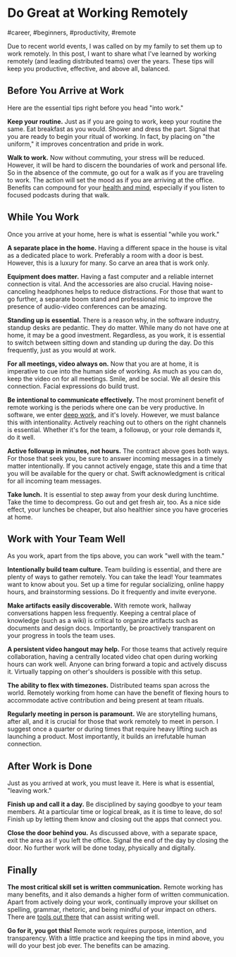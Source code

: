 # Do Great at Working Remotely
#career, #beginners, #productivity, #remote

Due to recent world events, I was called on by my family to set them up to work remotely. In this post, I want to share what I've learned by working remotely (and leading distributed teams) over the years. These tips will keep you productive, effective, and above all, balanced.

## Before You Arrive at Work

Here are the essential tips right before you head "into work."

**Keep your routine.** Just as if you are going to work, keep your routine the same. Eat breakfast as you would. Shower and dress the part. Signal that you are ready to begin your ritual of working. In fact, by placing on "the uniform," it improves concentration and pride in work.  

**Walk to work.** Now without commuting, your stress will be reduced. However, it will be hard to discern the boundaries of work and personal life. So in the absence of the commute, go out for a walk as if you are traveling to work. The action will set the mood as if you are arriving at the office. Benefits can compound for your [health and mind](https://medium.com/hackernoon/the-manager-stew-dd59cd653728), especially if you listen to focused podcasts during that walk.

## While You Work

Once you arrive at your home, here is what is essential "while you work."

**A separate place in the home.** Having a different space in the house is vital as a dedicated place to work. Preferably a room with a door is best. However, this is a luxury for many. So carve an area that is work only.

**Equipment does matter.** Having a fast computer and a reliable internet connection is vital. And the accessories are also crucial. Having noise-canceling headphones helps to reduce distractions. For those that want to go further, a separate boom stand and professional mic to improve the presence of audio-video conferences can be amazing.

**Standing up is essential.** There is a reason why, in the software industry, standup desks are pedantic. They do matter. While many do not have one at home, it may be a good investment. Regardless, as you work, it is essential to switch between sitting down and standing up during the day. Do this frequently, just as you would at work.

**For all meetings, video always on.** Now that you are at home, it is imperative to cue into the human side of working. As much as you can do, keep the video on for all meetings. Smile, and be social. We all desire this connection. Facial expressions do build trust.

**Be intentional to communicate effectively.** The most prominent benefit of remote working is the periods where one can be very productive. In software, we enter [deep work](https://letterstoanewdeveloper.com/2019/12/19/cultivate-the-skill-of-undivided-attention-or-deep-work/), and it's lovely. However, we must balance this with intentionality. Actively reaching out to others on the right channels is essential. Whether it's for the team, a followup, or your role demands it, do it well.

**Active followup in minutes, not hours.** The contract above goes both ways. For those that seek you, be sure to answer incoming messages in a timely matter intentionally. If you cannot actively engage, state this and a time that you will be available for the query or chat. Swift acknowledgment is critical for all incoming team messages.

**Take lunch.** It is essential to step away from your desk during lunchtime. Take the time to decompress. Go out and get fresh air, too. As a nice side effect, your lunches be cheaper, but also healthier since you have groceries at home.

## Work with Your Team Well

As you work, apart from the tips above, you can work "well with the team."

**Intentionally build team culture.** Team building is essential, and there are plenty of ways to gather remotely. You can take the lead! Your teammates want to know about you. Set up a time for regular socializing, online happy hours, and brainstorming sessions. Do it frequently and invite everyone.

**Make artifacts easily discoverable.** With remote work, hallway conversations happen less frequently. Keeping a central place of knowledge (such as a wiki) is critical to organize artifacts such as documents and design docs. Importantly, be proactively transparent on your progress in tools the team uses.

**A persistent video hangout may help.** For those teams that actively require collaboration, having a centrally located video chat open during working hours can work well. Anyone can bring forward a topic and actively discuss it. Virtually tapping on other's shoulders is possible with this setup.

**The ability to flex with timezones.** Distributed teams span across the world. Remotely working from home can have the benefit of flexing hours to accommodate active contribution and being present at team rituals.

**Regularly meeting in person is paramount.** We are storytelling humans, after all, and it is crucial for those that work remotely to meet in person. I suggest once a quarter or during times that require heavy lifting such as launching a product. Most importantly, it builds an irrefutable human connection.

## After Work is Done

Just as you arrived at work, you must leave it. Here is what is essential, "leaving work."

**Finish up and call it a day.** Be disciplined by saying goodbye to your team members. At a particular time or logical break, as it is time to leave, do so! Finish up by letting them know and closing out the apps that connect you.

**Close the door behind you.** As discussed above, with a separate space, exit the area as if you left the office. Signal the end of the day by closing the door. No further work will be done today, physically and digitally.

## Finally

**The most critical skill set is written communication.** Remote working has many benefits, and it also demands a higher form of written communication. Apart from actively doing your work, continually improve your skillset on spelling, grammar, rhetoric, and being mindful of your impact on others. There are [tools out there](https://medium.com/@solidi/the-one-about-blogging-cd9e65a2055b) that can assist writing well.

**Go for it, you got this!** Remote work requires purpose, intention, and transparency. With a little practice and keeping the tips in mind above, you will do your best job ever. The benefits can be amazing.
